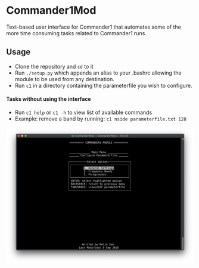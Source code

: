 # Commander1Mod
Text-based user interface for Commander1 that automates some of the more time consuming tasks related to Commander1 runs.

## Usage
* Clone the repository and `cd` to it
* Run `./setup.py` which appends an alias to your .bashrc allowing the module to be used from any destination.
* Run `c1` in a directory containing the parameterfile you wish to configure.

#### Tasks without using the interface
* Run `c1 help` or `c1 -h` to view list of available commands
* Example: remove a band by running: `c1 nside parameterfile.txt 128`

![Commander1 Text-Based User Interface](https://github.com/MetinSa/Commander1Mod/blob/master/screenshots/screenshot.png "Commander1 Text-Based User Interface")
